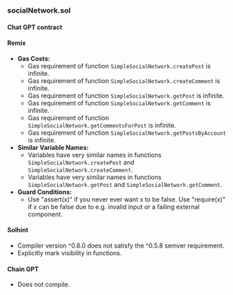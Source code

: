 ### socialNetwork.sol

#### Chat GPT contract

#### Remix
- **Gas Costs:**
  - Gas requirement of function `SimpleSocialNetwork.createPost` is infinite.
  - Gas requirement of function `SimpleSocialNetwork.createComment` is infinite.
  - Gas requirement of function `SimpleSocialNetwork.getPost` is infinite.
  - Gas requirement of function `SimpleSocialNetwork.getComment` is infinite.
  - Gas requirement of function `SimpleSocialNetwork.getCommentsForPost` is infinite.
  - Gas requirement of function `SimpleSocialNetwork.getPostsByAccount` is infinite.
- **Similar Variable Names:**
  - Variables have very similar names in functions `SimpleSocialNetwork.createPost` and `SimpleSocialNetwork.createComment`.
  - Variables have very similar names in functions `SimpleSocialNetwork.getPost` and `SimpleSocialNetwork.getComment`.
- **Guard Conditions:**
  - Use "assert(x)" if you never ever want x to be false. Use "require(x)" if x can be false due to e.g. invalid input or a failing external component.

#### Solhint
- Compiler version ^0.8.0 does not satisfy the ^0.5.8 semver requirement.
- Explicitly mark visibility in functions.

#### Chain GPT
- Does not compile.
